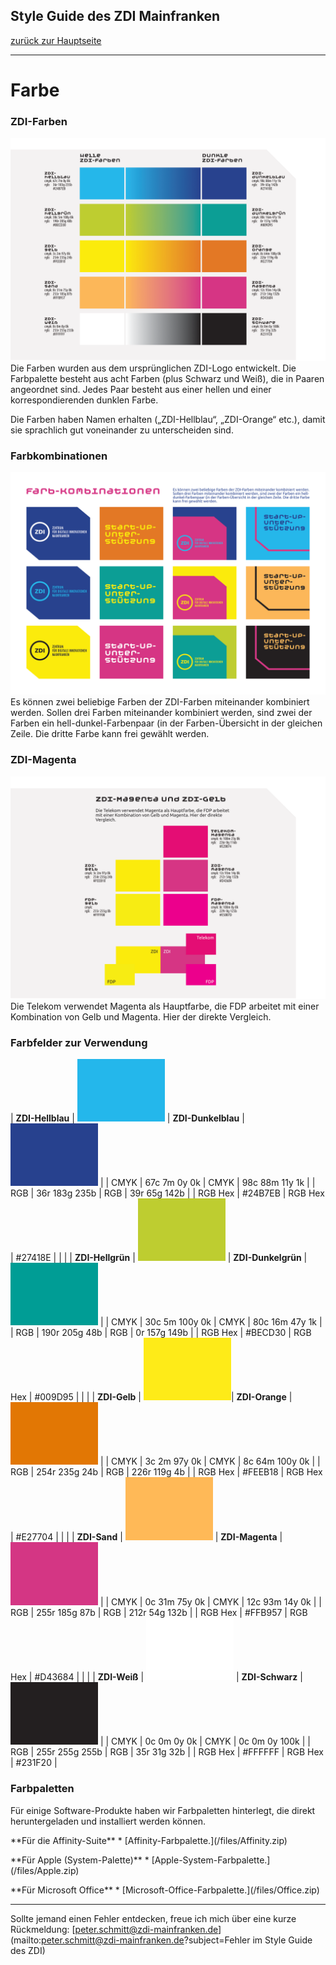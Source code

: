 ## Style Guide des ZDI Mainfranken
[zurück zur Hauptseite](Readme.md)

---

# Farbe


### ZDI-Farben

![ZDI-Farben](/images/ZDI-Farben.png)
Die Farben wurden aus dem ursprünglichen ZDI-Logo entwickelt. Die Farbpalette besteht aus acht Farben (plus Schwarz und Weiß), die in Paaren angeordnet sind. Jedes Paar besteht aus einer hellen und einer korrespondierenden dunklen Farbe.

Die Farben haben Namen erhalten („ZDI-Hellblau“, „ZDI-Orange“ etc.), damit sie sprachlich gut voneinander zu unterscheiden sind.


### Farbkombinationen

![Farbkombinationen](/images/Farbkombinationen.png)
Es können zwei beliebige Farben der ZDI-Farben miteinander kombiniert werden. Sollen drei Farben miteinander kombiniert werden, sind zwei der Farben ein hell-dunkel-Farbenpaar (in der Farben-Übersicht in der gleichen Zeile. Die dritte Farbe kann frei gewählt werden.


### ZDI-Magenta

![ZDI-Magenta](/images/ZDI-Magenta-Vergleich.png)
Die Telekom verwendet Magenta als Hauptfarbe, die FDP arbeitet mit einer Kombination von Gelb und Magenta. Hier der direkte Vergleich.

### Farbfelder zur Verwendung

| **ZDI-Hellblau** | ![ZDI-Hellblau](/images/Farbfeld_ZDI-hellblau.png) | **ZDI-Dunkelblau** | ![ZDI-Dunkelblau](/images/Farbfeld_ZDI-dunkelblau.png) | 
| CMYK | 67c 7m 0y 0k | CMYK | 98c 88m 11y 1k | 
| RGB | 36r 183g 235b | RGB | 39r 65g 142b | 
| RGB Hex | \#24B7EB | RGB Hex | \#27418E | 
|  |
| **ZDI-Hellgrün** | ![ZDI-Hellgrün](/images/Farbfeld_ZDI-hellgruen.png) | **ZDI-Dunkelgrün** | ![ZDI-Dunkelgrün](/images/Farbfeld_ZDI-dunkelgruen.png) |
| CMYK | 30c 5m 100y 0k | CMYK | 80c 16m 47y 1k | 
| RGB | 190r 205g 48b | RGB | 0r 157g 149b | 
| RGB Hex | \#BECD30 | RGB Hex | \#009D95 | 
|  |
| **ZDI-Gelb** | ![ZDI-Gelb](/images/Farbfeld_ZDI-gelb.png)| **ZDI-Orange** | ![ZDI-Orange](/images/Farbfeld_ZDI-orange.png) |
| CMYK | 3c 2m 97y 0k | CMYK | 8c 64m 100y 0k | 
| RGB | 254r 235g 24b | RGB | 226r 119g 4b | 
| RGB Hex | \#FEEB18 | RGB Hex | \#E27704 | 
|  |
| **ZDI-Sand** | ![ZDI-Sand](/images/Farbfeld_ZDI-sand.png) | **ZDI-Magenta** | ![ZDI-Magenta](/images/Farbfeld_ZDI-magenta.png) |
| CMYK | 0c 31m 75y 0k | CMYK | 12c 93m 14y 0k | 
| RGB | 255r 185g 87b | RGB | 212r 54g 132b | 
| RGB Hex | \#FFB957 | RGB Hex | \#D43684 | 
|  |
| **ZDI-Weiß** | ![ZDI-Weiß](/images/Farbfeld_ZDI-weiss.png) | **ZDI-Schwarz** | ![ZDI-Schwarz](/images/Farbfeld_ZDI-schwarz.png) |
| CMYK | 0c 0m 0y 0k | CMYK | 0c 0m 0y 100k | 
| RGB | 255r 255g 255b | RGB | 35r 31g 32b | 
| RGB Hex | \#FFFFFF | RGB Hex | \#231F20 | 

### Farbpaletten
Für einige Software-Produkte haben wir Farbpaletten hinterlegt, die direkt heruntergeladen und installiert werden können.
<p>**Für die Affinity-Suite**
* [Affinity-Farbpalette.](/files/Affinity.zip)
<p>**Für Apple (System-Palette)**
* [Apple-System-Farbpalette.](/files/Apple.zip)
<p>**Für Microsoft Office**
* [Microsoft-Office-Farbpalette.](/files/Office.zip)

---

Sollte jemand einen Fehler entdecken, freue ich mich über eine kurze Rückmeldung: [peter.schmitt@zdi-mainfranken.de](mailto:peter.schmitt@zdi-mainfranken.de?subject=Fehler im Style Guide des ZDI)
